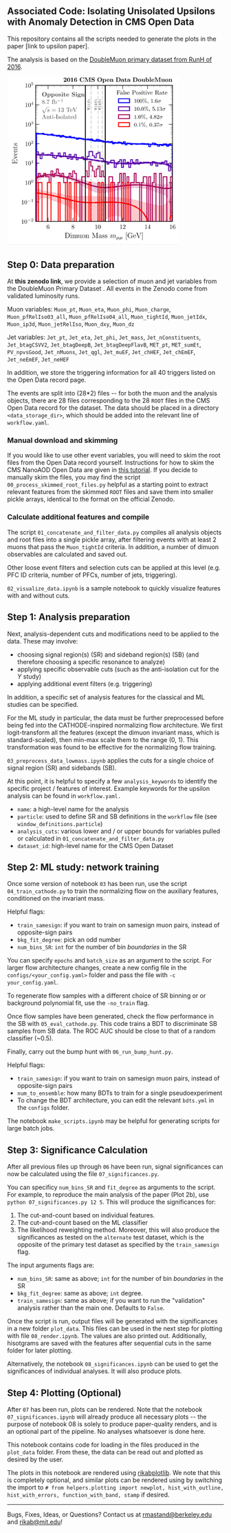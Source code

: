 ## Associated Code: Isolating Unisolated Upsilons with Anomaly Detection in CMS Open Data

This repository contains all the scripts needed to generate the plots in the paper [link to upsilon paper].

The analysis is based on the [DoubleMuon primary dataset from RunH of 2016](https://opendata.cern.ch/record/30555).

<img src="https://github.com/hep-lbdl/dimuonAD/blob/main/plots/png_render.png" alt="drawing" style="width:400px;"/>


## Step 0: Data preparation
At **this zenodo link**, we provide a selection of muon and jet variables from the DoubleMuon Primary Dataset . All events in the Zenodo come from validated luminosity runs. 

Muon variables: `Muon_pt`, `Muon_eta`, `Muon_phi`, `Muon_charge`, `Muon_pfRelIso03_all`, `Muon_pfRelIso04_all`, `Muon_tightId`, `Muon_jetIdx`, `Muon_ip3d`, `Muon_jetRelIso`, `Muon_dxy`, `Muon_dz`
 
Jet variables: `Jet_pt`, `Jet_eta`, `Jet_phi`, `Jet_mass`, `Jet_nConstituents`, `Jet_btagCSVV2`, `Jet_btagDeepB`, `Jet_btagDeepFlavB`, `MET_pt`, `MET_sumEt`, `PV_npvsGood`, `Jet_nMuons`, `Jet_qgl`, `Jet_muEF`, `Jet_chHEF`, `Jet_chEmEF`, `Jet_neEmEF`, `Jet_neHEF`

In addition, we store the triggering information for all 40 triggers listed on the Open Data record page. 
    
The events are split into (28*2) files -- for both the muon and the analysis objects, there are 28 files corresponding to the 28 `ROOT` files in the CMS Open Data record for the dataset. The data should be placed in a directory `<data_storage_dir>`, which should be added into the relevant line of `workflow.yaml`.

### Manual download and skimming
    
If you would like to use other event variables, you will need to skim the root files from the Open Data record yourself. Instructions for how to skim the CMS NanoAOD Open Data are given in [this tutorial](https://opendata.cern.ch/docs/cms-getting-started-nanoaod). If you decide to manually skim the files, you may find the script `00_process_skimmed_root_files.py` helpful as a starting point to extract relevant features from the skimmed `ROOT` files and save them into smaller pickle arrays, identical to the format on the official Zenodo.

### Calculate additional features and compile
The script `01_concatenate_and_filter_data.py` compiles all analysis objects and root files into a single pickle array, after filtering events with at least 2 muons that pass the `Muon_tightId` criteria. In addition, a number of dimuon observables are calculated and saved out.

Other loose event filters and selection cuts can be applied at this level (e.g. PFC ID criteria, number of PFCs, number of jets, triggering).

 `02_visualize_data.ipynb` is a sample notebook to quickly visualize features with and without cuts.

## Step 1: Analysis preparation
Next, analysis-dependent cuts and modifications need to be applied to the data. These may involve:

- choosing signal region(s) (SR) and sideband region(s) (SB) (and therefore choosing a specific resonance to analyze)
- applying specific observable cuts (such as the anti-isolation cut for the $\Upsilon$ study)
- applying additional event filters (e.g. triggering)

In addition, a specific set of analysis features for the classical and ML studies can be specified. 

For the ML study in particular, the data must be further preprocessed before being fed into the CATHODE-inspired normalizing flow architecture. We first logit-transform all the features (except the dimuon invariant mass, which is standard-scaled), then min-max scale them to the range (0, 1). This transformation was found to be effective for the normalizing flow training. 

`03_preprocess_data_lowmass.ipynb` applies the cuts for a single choice of signal region (SR) and sidebands (SB).

At this point, it is helpful to specify a few `analysis_keywords` to identify the specific project / features of interest. Example keywords for the upsilon analysis can be found in `workflow.yaml.` 
- `name`: a high-level name for the analysis
- `particle`: used to define SR and SB definitions in the `workflow` file (see `window_definitions.particle`)
- `analysis_cuts`: various lower and / or upper bounds for variables pulled or calculated in `01_concatenate_and_filter_data.py`
- `dataset_id`: high-level name for the CMS Open Dataset

## Step 2: ML study: network training

Once some version of notebook `03` has been run, use the script `04_train_cathode.py` to train the normalizing flow on the auxiliary features, conditioned on the invariant mass.

Helpful flags:
- `train_samesign`: if you want to train on samesign muon pairs, instead of opposite-sign pairs
- `bkg_fit_degree`: pick an odd number
- `num_bins_SR`: `int` for the number of bin *boundaries* in the SR

You can specify `epochs` and `batch_size` as an argument to the script. For larger flow architecture changes, create a new config file in the `configs/<your_config.yaml>` folder and pass the file with `-c your_config.yaml`.

To regenerate flow samples with a different choice of SR binning or or background polynomial fit, use the `-no_train` flag.

Once flow samples have been generated, check the flow performance in the SB with `05_eval_cathode.py`. This code trains a BDT to discriminate SB samples from SB data. The ROC AUC should be close to that of a random classifier (~0.5).

Finally, carry out the bump hunt with `06_run_bump_hunt.py`. 

Helpful flags:
- `train_samesign`: if you want to train on samesign muon pairs, instead of opposite-sign pairs
- `num_to_ensemble`: how many BDTs to train for a single pseudoexperiment
- To change the BDT architecture, you can edit the relevant `bdts.yml` in the `configs` folder.

The notebook `make_scripts.ipynb` may be helpful for generating scripts for large batch jobs.

## Step 3: Significance Calculation

After all previous files up through `06` have been run, signal significances can now be calculated using the file `07_significances.py`.  

You can specificy `num_bins_SR` and `fit_degree` as arguments to the script. For example, to reproduce the main analysis of the paper (Plot 2b), use `python 07_significances.py 12 5`. This will produce the significances for:
1. The cut-and-count based on individual features.
2. The cut-and-count based on the ML classifier
3. The likelihood reweighting method.
Moreover, this will also produce the significances as tested on the `alternate` test dataset, which is the opposite of the primary test dataset as specified by the `train_samesign` flag.

The input arguments flags are:
- `num_bins_SR`: same as above; `int` for the number of bin *boundaries* in the SR
- `bkg_fit_degree`: same as above; `int` degree.
- `train_samesign`: same as above; if you want to run the "validation" analysis rather than the main one. Defaults to `False`. 

Once the script is run, output files will be generated with the significances in a new folder `plot_data`. This files can be used in the next step for plotting with file `08_render.ipynb`. The values are also printed out. Additionally, hisotgrams are saved with the features after sequential cuts in the same folder for later plotting.

Alternatively, the notebook `08_significances.ipynb` can be used to get the significances of individual analyses. It will also produce plots.



## Step 4: Plotting (Optional)

After `07` has been run, plots can be rendered. Note that the notebook `07_significances.ipynb` will already produce all necessary plots -- the purpose of notebook 08 is solely to produce paper-quality renders, and is an optional part of the pipeline. No analyses whatsoever is done here.

This notebook contains code for loading in the files produced in the `plot_data` folder. From these, the data can be read out and plotted as desired by the user.

The plots in this notebook are rendered using [rikabplotlib](https://github.com/rikab/rikabplotlib). We note that this is completely optional, and similar plots can be rendered using by switching the import to `# from helpers.plotting import newplot, hist_with_outline, hist_with_errors, function_with_band, stamp` if desired.


___

Bugs, Fixes, Ideas, or Questions? Contact us at rmastand@berkeley.edu and rikab@mit.edu!
